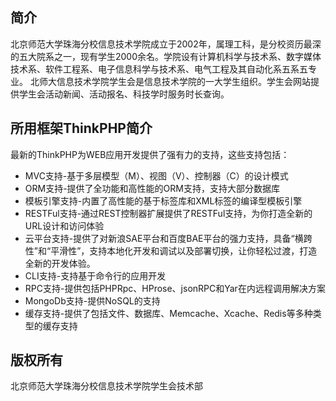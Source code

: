 ## 简介

北京师范大学珠海分校信息技术学院成立于2002年，属理工科，是分校资历最深的五大院系之一，现有学生2000余名。学院设有计算机科学与技术系、数字媒体技术系、软件工程系、电子信息科学与技术系、电气工程及其自动化系五系五专业。
北师大信息技术学院学生会是信息技术学院的一大学生组织。学生会网站提供学生会活动新闻、活动报名、科技学时服务时长查询。

## 所用框架ThinkPHP简介

最新的ThinkPHP为WEB应用开发提供了强有力的支持，这些支持包括：

*  MVC支持-基于多层模型（M）、视图（V）、控制器（C）的设计模式
*  ORM支持-提供了全功能和高性能的ORM支持，支持大部分数据库
*  模板引擎支持-内置了高性能的基于标签库和XML标签的编译型模板引擎
*  RESTFul支持-通过REST控制器扩展提供了RESTFul支持，为你打造全新的URL设计和访问体验
*  云平台支持-提供了对新浪SAE平台和百度BAE平台的强力支持，具备“横跨性”和“平滑性”，支持本地化开发和调试以及部署切换，让你轻松过渡，打造全新的开发体验。
*  CLI支持-支持基于命令行的应用开发
*  RPC支持-提供包括PHPRpc、HProse、jsonRPC和Yar在内远程调用解决方案
*  MongoDb支持-提供NoSQL的支持
*  缓存支持-提供了包括文件、数据库、Memcache、Xcache、Redis等多种类型的缓存支持

## 版权所有

北京师范大学珠海分校信息技术学院学生会技术部